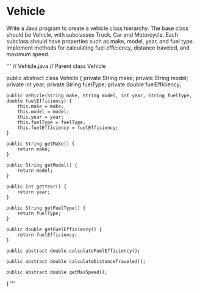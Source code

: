 # Vehicle
Write a Java program to create a vehicle class hierarchy. The base class should be Vehicle, with subclasses Truck, Car and Motorcycle. Each subclass should have properties such as make, model, year, and fuel type. Implement methods for calculating fuel efficiency, distance traveled, and maximum speed.



'''
// Vehicle.java
// Parent class Vehicle

public abstract class Vehicle {
    private String make;
    private String model;
    private int year;
    private String fuelType;
    private double fuelEfficiency;

    public Vehicle(String make, String model, int year, String fuelType, double fuelEfficiency) {
        this.make = make;
        this.model = model;
        this.year = year;
        this.fuelType = fuelType;
        this.fuelEfficiency = fuelEfficiency;
    }
	
    public String getMake() {
        return make;
    }

    public String getModel() {
        return model;
    }

    public int getYear() {
        return year;
    }

    public String getFuelType() {
        return fuelType;
    }

    public double getFuelEfficiency() {
        return fuelEfficiency;
    }

    public abstract double calculateFuelEfficiency();

    public abstract double calculateDistanceTraveled();

    public abstract double getMaxSpeed();
}
'''